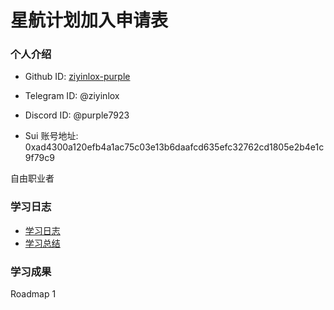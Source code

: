 # 星航计划加入申请表

### 个人介绍

* Github ID: [ziyinlox-purple](https://github.com/ziyinlox-purple/)
* Telegram ID: @ziyinlox
* Discord ID: @purple7923

* Sui 账号地址: 0xad4300a120efb4a1ac75c03e13b6daafcd635efc32762cd1805e2b4e1c9f79c9

自由职业者

### 学习日志

- [学习日志](journal.md)
- [学习总结](summary.md)

### 学习成果

Roadmap  1  

